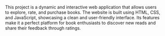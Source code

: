 This project is a dynamic and interactive web application that allows users to explore, rate, and purchase books. The website is built using HTML, CSS, and JavaScript, showcasing a clean and user-friendly interface. Its features make it a perfect platform for book enthusiasts to discover new reads and share their feedback through ratings.
